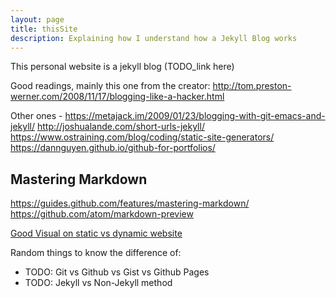 ```yaml
---
layout: page
title: thisSite
description: Explaining how I understand how a Jekyll Blog works
---
```


This personal website is a jekyll blog (TODO_link here)

Good readings, mainly this one from the creator: http://tom.preston-werner.com/2008/11/17/blogging-like-a-hacker.html

Other ones - https://metajack.im/2009/01/23/blogging-with-git-emacs-and-jekyll/
http://joshualande.com/short-urls-jekyll/
https://www.ostraining.com/blog/coding/static-site-generators/
https://dannguyen.github.io/github-for-portfolios/


## Mastering Markdown
https://guides.github.com/features/mastering-markdown/
https://github.com/atom/markdown-preview

[Good Visual on static vs dynamic website](http://nilclass.com/courses/what-is-a-static-website/#1)

Random things to know the difference of:

- TODO: Git vs Github vs Gist vs Github Pages
- TODO: Jekyll vs Non-Jekyll method

